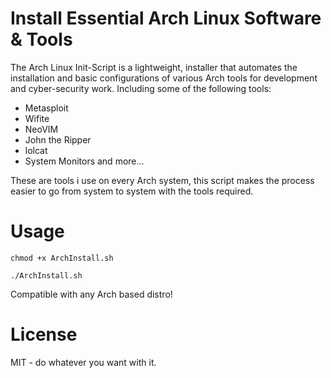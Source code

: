 # Install Essential Arch Linux Software & Tools
The Arch Linux Init-Script is a lightweight, installer that automates the installation and basic configurations of various Arch tools for development and cyber-security work. Including some of the following tools:
- Metasploit
- Wifite
- NeoVIM
- John the Ripper
- lolcat
- System Monitors and more...

These are tools i use on every Arch system, this script makes the process easier to go from system to system with the tools required.

# Usage
```chmod +x ArchInstall.sh```

```./ArchInstall.sh```

Compatible with any Arch based distro!

# License
MIT - do whatever you want with it.
